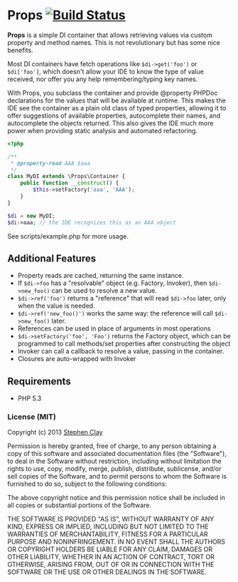 # Props [![Build Status](https://travis-ci.org/mrclay/Props.png)](https://travis-ci.org/mrclay/Props)

**Props** is a simple DI container that allows retrieving values via custom property and method names. This is not revolutionary but has some nice benefits.

Most DI containers have fetch operations like `$di->get('foo')` or `$di['foo']`, which doesn't allow your IDE to know the type of value received, nor offer you any help remembering/typing key names.

With Props, you subclass the container and provide @property PHPDoc declarations for the values that will be available at runtime. This makes the IDE see the container as a plain old class of typed properties, allowing it to offer suggestions of available properties, autocomplete their names, and autocomplete the objects returned. This also gives the IDE much more power when providing static analysis and automated refactoring.

```php
<?php

/**
 * @property-read AAA $aaa
 */
class MyDI extends \Props\Container {
    public function __construct() {
        $this->setFactory('aaa', 'AAA');
    }
}

$di = new MyDI;
$di->aaa; // the IDE recognizes this as an AAA object
```

See scripts/example.php for more usage.

## Additional Features

 * Property reads are cached, returning the same instance.
 * If `$di->foo` has a "resolvable" object (e.g. Factory, Invoker), then `$di->new_foo()` can be used to resolve a new value.
 * `$di->ref('foo')` returns a "reference" that will read `$di->foo` later, only when the value is needed.
 * `$di->ref('new_foo()')` works the same way: the reference will call `$di->new_foo()` later.
 * References can be used in place of arguments in most operations
 * `$di->setFactory('foo', 'Foo')` returns the Factory object, which can be programmed to call methods/set properties after constructing the object
 * Invoker can call a callback to resolve a value, passing in the container.
 * Closures are auto-wrapped with Invoker

## Requirements

 * PHP 5.3

### License (MIT)

Copyright (c) 2013 [Stephen Clay](http://www.mrclay.org/)

Permission is hereby granted, free of charge, to any person obtaining a copy of this software and associated documentation files (the "Software"), to deal in the Software without restriction, including without limitation the rights to use, copy, modify, merge, publish, distribute, sublicense, and/or sell copies of the Software, and to permit persons to whom the Software is furnished to do so, subject to the following conditions:

The above copyright notice and this permission notice shall be included in all copies or substantial portions of the Software.

THE SOFTWARE IS PROVIDED "AS IS", WITHOUT WARRANTY OF ANY KIND, EXPRESS OR IMPLIED, INCLUDING BUT NOT LIMITED TO THE WARRANTIES OF MERCHANTABILITY, FITNESS FOR A PARTICULAR PURPOSE AND NONINFRINGEMENT. IN NO EVENT SHALL THE AUTHORS OR COPYRIGHT HOLDERS BE LIABLE FOR ANY CLAIM, DAMAGES OR OTHER LIABILITY, WHETHER IN AN ACTION OF CONTRACT, TORT OR OTHERWISE, ARISING FROM, OUT OF OR IN CONNECTION WITH THE SOFTWARE OR THE USE OR OTHER DEALINGS IN THE SOFTWARE.
